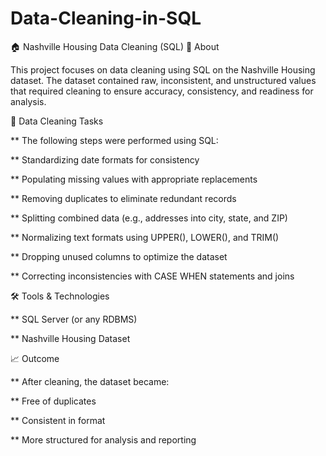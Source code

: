 # Data-Cleaning-in-SQL
🏠 Nashville Housing Data Cleaning (SQL)
📌 About

This project focuses on data cleaning using SQL on the Nashville Housing dataset. The dataset contained raw, inconsistent, and unstructured values that required cleaning to ensure accuracy, consistency, and readiness for analysis.

🧹 Data Cleaning Tasks

** The following steps were performed using SQL:

** Standardizing date formats for consistency

** Populating missing values with appropriate replacements

** Removing duplicates to eliminate redundant records

** Splitting combined data (e.g., addresses into city, state, and ZIP)

** Normalizing text formats using UPPER(), LOWER(), and TRIM()

** Dropping unused columns to optimize the dataset

** Correcting inconsistencies with CASE WHEN statements and joins

🛠️ Tools & Technologies

** SQL Server (or any RDBMS)

** Nashville Housing Dataset

📈 Outcome

** After cleaning, the dataset became:

** Free of duplicates

** Consistent in format

** More structured for analysis and reporting
